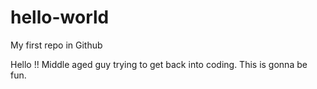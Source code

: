 # hello-world
My first repo in Github

Hello !! Middle aged guy trying to get back into coding. 
This is gonna be fun.
